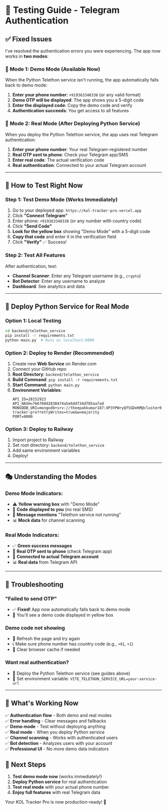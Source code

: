 # 🧪 Testing Guide - Telegram Authentication

## ✅ Fixed Issues

I've resolved the authentication errors you were experiencing. The app now works in **two modes**:

### 🎯 **Mode 1: Demo Mode** (Available Now)
When the Python Telethon service isn't running, the app automatically falls back to demo mode:

1. **Enter your phone number**: `+919363348338` (or any valid format)
2. **Demo OTP will be displayed**: The app shows you a 5-digit code
3. **Enter the displayed code**: Copy the demo code and verify
4. **Authentication succeeds**: You get access to all features

### 🚀 **Mode 2: Real Mode** (After Deploying Python Service)
When you deploy the Python Telethon service, the app uses real Telegram authentication:

1. **Enter your phone number**: Your real Telegram-registered number
2. **Real OTP sent to phone**: Check your Telegram app/SMS
3. **Enter real code**: The actual verification code
4. **Real authentication**: Connected to your actual Telegram account

---

## 🔧 How to Test Right Now

### Step 1: Test Demo Mode (Works Immediately)
1. Go to your deployed app: `https://kol-tracker-pro.vercel.app`
2. Click **"Connect Telegram"** 
3. Enter phone: `+919363348338` (or any number with country code)
4. Click **"Send Code"**
5. **Look for the yellow box** showing "Demo Mode" with a 5-digit code
6. **Copy that code** and enter it in the verification field
7. Click **"Verify"** ✅ Success!

### Step 2: Test All Features
After authentication, test:
- **Channel Scanner**: Enter any Telegram username (e.g., `crypto`)
- **Bot Detector**: Enter any username to analyze
- **Dashboard**: See analytics and data

---

## 🚢 Deploy Python Service for Real Mode

### Option 1: Local Testing
```bash
cd backend/telethon_service
pip install -r requirements.txt
python main.py  # Runs on localhost:8000
```

### Option 2: Deploy to Render (Recommended)
1. Create new **Web Service** on Render.com
2. Connect your GitHub repo
3. **Root Directory**: `backend/telethon_service`
4. **Build Command**: `pip install -r requirements.txt`
5. **Start Command**: `python main.py`
6. **Environment Variables**:
   ```
   API_ID=28152923
   API_HASH=766760d2838474a5e6dd734d785aa7ad
   MONGODB_URI=mongodb+srv://theepakkumar187:XP3YPWryQfSGDeKM@cluster0.rvhxt.mongodb.net/kol-tracker-pro?retryWrites=true&w=majority
   PORT=8000
   ```

### Option 3: Deploy to Railway
1. Import project to Railway
2. Set root directory: `backend/telethon_service`
3. Add same environment variables
4. Deploy!

---

## 🎭 Understanding the Modes

### Demo Mode Indicators:
- ⚠️ **Yellow warning box** with "Demo Mode"  
- 📱 **Code displayed to you** (no real SMS)
- 🎪 **Message mentions** "Telethon service not running"
- 📊 **Mock data** for channel scanning

### Real Mode Indicators:
- ✅ **Green success messages**
- 📱 **Real OTP sent to phone** (check Telegram app)
- 🔗 **Connected to actual Telegram account**
- 📊 **Real data** from Telegram API

---

## 🐛 Troubleshooting

### "Failed to send OTP"
- ✅ **Fixed!** App now automatically falls back to demo mode
- 📱 You'll see a demo code displayed in yellow box

### Demo code not showing
- 🔄 Refresh the page and try again
- 📞 Make sure phone number has country code (e.g., `+91`, `+1`)
- 🧹 Clear browser cache if needed

### Want real authentication?
- 🚢 Deploy the Python Telethon service (see guides above)
- 🔧 Set environment variable: `VITE_TELETHON_SERVICE_URL=your-service-url`

---

## 🎉 What's Working Now

✅ **Authentication flow** - Both demo and real modes  
✅ **Error handling** - Clear messages and fallbacks  
✅ **Demo mode** - Test without deploying anything  
✅ **Real mode** - When you deploy Python service  
✅ **Channel scanning** - Works with authenticated users  
✅ **Bot detection** - Analyzes users with your account  
✅ **Professional UI** - No more demo data indicators  

## 🎯 Next Steps

1. **Test demo mode now** (works immediately!)
2. **Deploy Python service** for real authentication  
3. **Test real mode** with your actual phone number
4. **Enjoy full features** with real Telegram data

Your KOL Tracker Pro is now production-ready! 🚀 